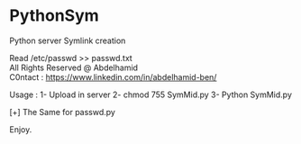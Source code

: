 # PythonSym
Python server Symlink creation
                                            
Read /etc/passwd >> passwd.txt              
All Rights Reserved @ Abdelhamid      
C0ntact : https://www.linkedin.com/in/abdelhamid-ben/          

Usage : 
1- Upload in server
2- chmod 755 SymMid.py
3- Python SymMid.py

[+] The Same for passwd.py


Enjoy.
